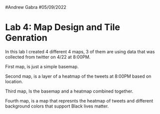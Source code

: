 #Andrew Gabra
#05/09/2022
# Lab 4: Map Design and Tile Genration

In this lab I created 4 different 4 maps, 3 of them are using data that was collected from twitter on 4/22 at 8:00PM.

First map, is just a simple basemap.

Second map, is a layer of a heatmap of the tweets at 8:00PM based on location.

Third map, Is the basemap and a heatmap combined together.

Fourth map, is a map that represnts the heatmap of tweets and different background colors that support Black lives matter.